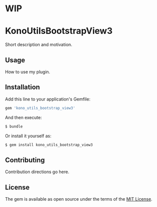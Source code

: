 # WIP



# KonoUtilsBootstrapView3


Short description and motivation.

## Usage
How to use my plugin.

## Installation
Add this line to your application's Gemfile:

```ruby
gem 'kono_utils_bootstrap_view3'
```

And then execute:
```bash
$ bundle
```

Or install it yourself as:
```bash
$ gem install kono_utils_bootstrap_view3
```

## Contributing
Contribution directions go here.

## License
The gem is available as open source under the terms of the [MIT License](https://opensource.org/licenses/MIT).
